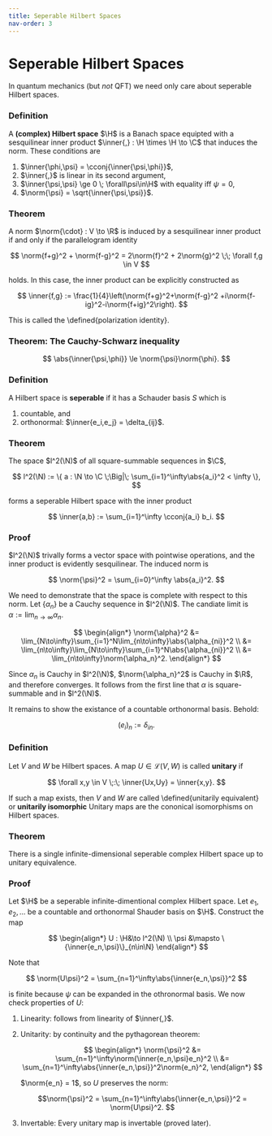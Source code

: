 ```yaml
---
title: Seperable Hilbert Spaces
nav-order: 3
---
```


$$
\newcommand{\R}{\mathbb{R}}
\newcommand{\C}{\mathbb{C}}
\newcommand{\N}{\mathbb{N}}
\newcommand{\H}{\mathcal{H}}
\newcommand{\inner}[1]{\langle#1\rangle}
\newcommand{\norm}[1]{\lVert#1\rVert}
\newcommand{\abs}[1]{\lvert#1\rvert}
\newcommand{\Tr}[1]{\text{Tr}#1}
\renewcommand{\diff}[1]{\mathop{}\!\mathrm{d}#1}
\newcommand{\spann}{\text{span}}
\newcommand{\slim}{\text{s-lim}}
\newcommand{\wlim}{\text{w-lim}}
\newcommand{\cconj}[1]{\overline{#1}}
$$

# Seperable Hilbert Spaces

In quantum mechanics (but *not* QFT) we need only care about seperable
Hilbert spaces.

### Definition
A **(complex) Hilbert space** $\H$ is a Banach space equipted with a
sesquilinear inner product $\inner{,} : \H \times \H \to \C$ 
that induces the norm. These conditions are
1. $\inner{\phi,\psi} = \cconj{\inner{\psi,\phi}}$,
2. $\inner{,}$ is linear in its second argument,
3. $\inner{\psi,\psi} \ge 0 \; \forall\psi\in\H$ with equality 
   iff $\psi = 0$,
4. $\norm{\psi} = \sqrt{\inner{\psi,\psi}}$.

### Theorem
A norm $\norm{\cdot} : V \to \R$ is induced by a sesquilinear inner product
if and only if the parallelogram identity

$$ \norm{f+g}^2 + \norm{f-g}^2 = 2\norm{f}^2 + 2\norm{g}^2 
   \;\; \forall f,g \in V $$

holds. In this case, the inner product can be explicitly constructed as

$$ \inner{f,g} := \frac{1}{4}\left(\norm{f+g}^2+\norm{f-g}^2
                                   +i\norm{f-ig}^2-i\norm{f+ig}^2\right). $$

This is called the \defined{polarization identity}.

### Theorem: The Cauchy-Schwarz inequality

$$ \abs{\inner{\psi,\phi}} \le \norm{\psi}\norm{\phi}.  $$

### Definition
A Hilbert space is **seperable** if it has a Schauder basis $S$ which
is 
1. countable, and
2. orthonormal: $\inner{e_i,e_j} = \delta_{ij}$.

### Theorem
The space $l^2(\N)$ of all square-summable sequences in $\C$,

$$ l^2(\N) := \{ a : \N \to \C \;\Big|\; \sum_{i=1}^\infty\abs{a_i}^2 < \infty \}, $$

forms a seperable Hilbert space with the inner product

$$ \inner{a,b} := \sum_{i=1}^\infty \cconj{a_i} b_i.  $$

### Proof
$l^2(\N)$ trivally forms a vector space with pointwise operations, and the 
inner product is evidently sesquilinear. The induced norm is 

$$ \norm{\psi}^2 = \sum_{i=0}^\infty \abs{a_i}^2.  $$

We need to demonstrate that the space is complete with respect to this norm.
Let $\{\alpha_n\}$ be a Cauchy sequence in $l^2(\N)$. The candiate limit is
$\alpha := \lim_{n\to\infty} \alpha_n$.

$$
\begin{align*}
\norm{\alpha}^2 
    &= \lim_{N\to\infty}\sum_{i=1}^N\lim_{n\to\infty}\abs{\alpha_{ni}}^2 \\
    &= \lim_{n\to\infty}\lim_{N\to\infty}\sum_{i=1}^N\abs{\alpha_{ni}}^2 \\
    &= \lim_{n\to\infty}\norm{\alpha_n}^2.
\end{align*}
$$

Since $\alpha_n$ is Cauchy in $l^2(\N)$, $\norm{\alpha_n}^2$ is Cauchy in $\R$,
and therefore converges. It follows from the first line that $\alpha$
is square-summable and in $l^2(\N)$.

It remains to show the existance of a countable orthonormal basis. Behold:

$$ (e_i)_n := \delta_{in}.  $$

### Definition
Let $V$ and $W$ be Hilbert spaces. A map $U \in \mathcal{L}(V,W)$ is called 
**unitary** if

$$ \forall x,y \in V \;:\; \inner{Ux,Uy} = \inner{x,y}.  $$

If such a map exists, then $V$ and $W$ are called \defined{unitarily equivalent}
or **unitarily isomorphic** Unitary maps are the cononical isomorphisms
on Hilbert spaces.

### Theorem
There is a single infinite-dimensional seperable complex Hilbert space up to 
unitary equivalence. 

### Proof
Let $\H$ be a seperable infinite-dimentional complex Hilbert space. 
Let ${e_1,e_2,...}$ be a countable and orthonormal Shauder basis on $\H$.
Construct the map

$$
\begin{align*}
    U : \H&\to l^2(\N) \\
        \psi     &\mapsto \{\inner{e_n,\psi}\}_{n\in\N}
\end{align*}
$$

Note that

$$ \norm{U\psi}^2 = \sum_{n=1}^\infty\abs{\inner{e_n,\psi}}^2 $$

is finite because $\psi$ can be expanded in the othronormal basis. We now check
properties of $U$:

1. Linearity: follows from linearity of $\inner{,}$.
2. Unitarity: by continuity and the pythagorean theorem:
   
   $$
   \begin{align*}
     \norm{\psi}^2 
     &= \sum_{n=1}^\infty\norm{\inner{e_n,\psi}e_n}^2 \\
     &= \sum_{n=1}^\infty\abs{\inner{e_n,\psi}}^2\norm{e_n}^2,
   \end{align*}
   $$

   $\norm{e_n} = 1$, so $U$ preserves the norm:

   $$\norm{\psi}^2 = \sum_{n=1}^\infty\abs{\inner{e_n,\psi}}^2
                   = \norm{U\psi}^2. $$

3. Invertable: Every unitary map is invertable (proved later).
